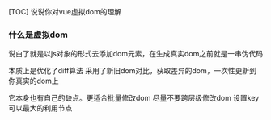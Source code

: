 
[TOC]
说说你对vue虚拟dom的理解

###  什么是虚拟dom
说白了就是以js对象的形式去添加dom元素，在生成真实dom之前就是一串伪代码

本质上是优化了diff算法
采用了新旧dom对比，获取差异的dom，一次性更新到你真实的dom上

它本身也有自己的缺点。更适合批量修改dom
尽量不要跨层级修改dom
设置key 可以最大的利用节点
